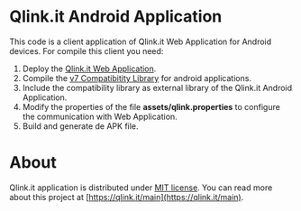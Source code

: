 # Qlink.it Android Application

This code is a client application of Qlink.it Web Application for Android devices.
For compile this client you need:

1. Deploy the [Qlink.it Web Application](https://github.com/qlinkit/webapp).
2. Compile the [v7 Compatibitity Library](https://github.com/qlinkit/support-v7-appcompat) for android applications.
3. Include the compatibility library as external library of the Qlink.it Android Application.
4. Modify the properties of the file **assets/qlink.properties** to configure the communication with Web Application.
5. Build and generate de APK file.

# About
Qlink.it application is distributed under [MIT license](https://opensource.org/licenses/MIT). You can read more about this project at [https://qlink.it/main](https://qlink.it/main).
